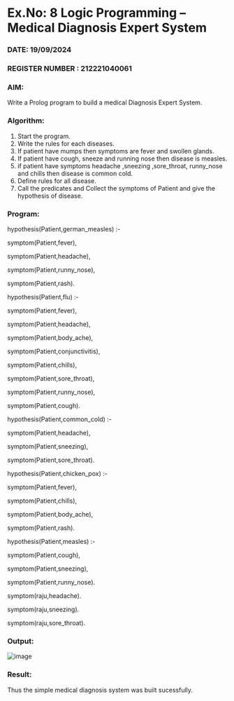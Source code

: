 # Ex.No: 8  Logic Programming –  Medical Diagnosis Expert System
### DATE: 19/09/2024                                                                           
### REGISTER NUMBER : 212221040061
### AIM: 
Write a Prolog program to build a medical Diagnosis Expert System.
###  Algorithm:
1. Start the program.
2. Write the rules for each diseases.
3. If patient have mumps then symptoms are fever and swollen glands.
4. If patient have cough, sneeze and running nose then disease is measles.
5. if patient have symptoms headache ,sneezing ,sore_throat, runny_nose and  chills then disease is common cold.
6. Define rules for all disease.
7. Call the predicates and Collect the symptoms of Patient and give the hypothesis of disease.
### Program:

hypothesis(Patient,german_measles) :-

symptom(Patient,fever),

symptom(Patient,headache),

symptom(Patient,runny_nose),

symptom(Patient,rash).

hypothesis(Patient,flu) :-

symptom(Patient,fever),

symptom(Patient,headache),

symptom(Patient,body_ache),

symptom(Patient,conjunctivitis),

symptom(Patient,chills),

symptom(Patient,sore_throat),

symptom(Patient,runny_nose),

symptom(Patient,cough).

hypothesis(Patient,common_cold) :-

symptom(Patient,headache),

symptom(Patient,sneezing),

symptom(Patient,sore_throat).

hypothesis(Patient,chicken_pox) :-

symptom(Patient,fever),

symptom(Patient,chills),

symptom(Patient,body_ache),

symptom(Patient,rash).

hypothesis(Patient,measles) :-

symptom(Patient,cough),

symptom(Patient,sneezing),

symptom(Patient,runny_nose).

symptom(raju,headache).

symptom(raju,sneezing).

symptom(raju,sore_throat).

### Output:

![image](https://github.com/HariHaranLK/AI_Lab_2023-24/assets/132996089/88dfa5bf-2926-467e-9b90-ca8a392e8360)

### Result:
Thus the simple medical diagnosis system was built sucessfully.
